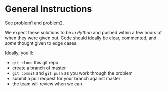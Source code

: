 # General Instructions

See [problem1](problem1/) and [problem2](problem2/).

We expect these solutions to be *in Python* and pushed within a few hours of when they were given out. Code should ideally be clear, commented, and _some_ thought given to edge cases. 

Ideally, you'll:

* `git clone` this git repo
* create a branch of master
* `git commit` and `git push` as you work through the problem 
* submit a pull request for your branch against master
* the team will review when we can
